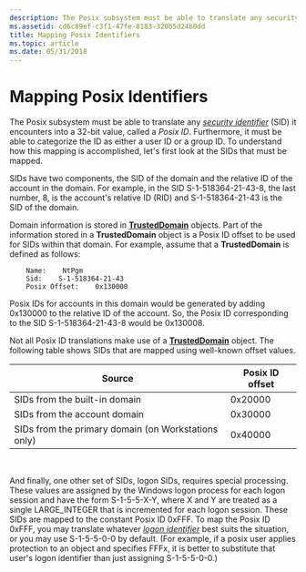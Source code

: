 ```yaml
---
description: The Posix subsystem must be able to translate any security identifier (SID) it encounters into a 32-bit value, called a Posix ID.
ms.assetid: cd6c89ef-c3f1-47fe-8183-320b5d24b0dd
title: Mapping Posix Identifiers
ms.topic: article
ms.date: 05/31/2018
---
```


# Mapping Posix Identifiers

The Posix subsystem must be able to translate any [*security identifier*](/windows/desktop/SecGloss/s-gly) (SID) it encounters into a 32-bit value, called a *Posix ID*. Furthermore, it must be able to categorize the ID as either a user ID or a group ID. To understand how this mapping is accomplished, let's first look at the SIDs that must be mapped.

SIDs have two components, the SID of the domain and the relative ID of the account in the domain. For example, in the SID S-1-518364-21-43-8, the last number, 8, is the account's relative ID (RID) and S-1-518364-21-43 is the SID of the domain.

Domain information is stored in [**TrustedDomain**](trusteddomain-object.md) objects. Part of the information stored in a **TrustedDomain** object is a Posix ID offset to be used for SIDs within that domain. For example, assume that a **TrustedDomain** is defined as follows:

``` syntax
    Name:    NtPgm
    Sid:    S-1-518364-21-43
    Posix Offset:    0x130000
```

Posix IDs for accounts in this domain would be generated by adding 0x130000 to the relative ID of the account. So, the Posix ID corresponding to the SID S-1-518364-21-43-8 would be 0x130008.

Not all Posix ID translations make use of a [**TrustedDomain**](trusteddomain-object.md) object. The following table shows SIDs that are mapped using well-known offset values.



| Source                                              | Posix ID offset |
|-----------------------------------------------------|-----------------|
| SIDs from the built-in domain                       | 0x20000         |
| SIDs from the account domain                        | 0x30000         |
| SIDs from the primary domain (on Workstations only) | 0x40000         |



 

And finally, one other set of SIDs, logon SIDs, requires special processing. These values are assigned by the Windows logon process for each logon session and have the form S-1-5-5-X-Y, where X and Y are treated as a single LARGE\_INTEGER that is incremented for each logon session. These SIDs are mapped to the constant Posix ID 0xFFF. To map the Posix ID 0xFFF, you may translate whatever [*logon identifier*](/windows/desktop/SecGloss/l-gly) best suits the situation, or you may use S-1-5-5-0-0 by default. (For example, if a posix user applies protection to an object and specifies FFFx, it is better to substitute that user's logon identifier than just assigning S-1-5-5-0-0.)

 

 
